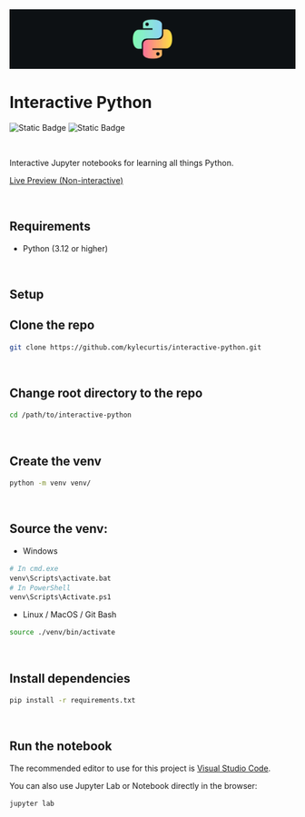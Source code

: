 <img src="https://github.com/kylecurtis/interactive-python/blob/main/images/python-bg.jpeg?raw=true">

# Interactive Python

![Static Badge](https://img.shields.io/badge/Python_Version-3.12+-yellow) ![Static Badge](https://img.shields.io/badge/Work_In_Progress-WIP-orange)

<br>

Interactive Jupyter notebooks for learning all things Python.

[Live Preview (Non-interactive)](https://github.com/kylecurtis/interactive-python/blob/main/notebook.ipynb)


<br>

## Requirements

- Python (3.12 or higher)

<br>

## Setup

## Clone the repo

```bash
git clone https://github.com/kylecurtis/interactive-python.git
```

<br>

## Change root directory to the repo

```bash
cd /path/to/interactive-python
```

<br>

## Create the venv

```bash
python -m venv venv/
```

<br>

## Source the venv:

- Windows
 
```bash
# In cmd.exe
venv\Scripts\activate.bat
# In PowerShell
venv\Scripts\Activate.ps1
```

- Linux / MacOS / Git Bash 
```bash
source ./venv/bin/activate
```

<br>

## Install dependencies

```bash
pip install -r requirements.txt
```

<br>

## Run the notebook

The recommended editor to use for this project is [Visual Studio Code](https://code.visualstudio.com/).

You can also use Jupyter Lab or Notebook directly in the browser:

```bash
jupyter lab
```
